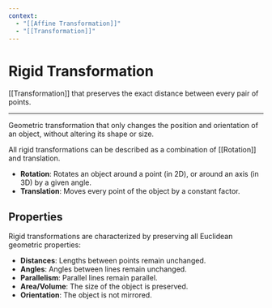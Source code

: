 ```yaml
---
context:
  - "[[Affine Transformation]]"
  - "[[Transformation]]"
---
```


# Rigid Transformation

[[Transformation]] that preserves the exact distance between every pair of points.

---

Geometric transformation that only changes the position and orientation of an object, without altering its shape or size.

All rigid transformations can be described as a combination of [[Rotation]] and translation.

- **Rotation**: Rotates an object around a point (in 2D), or around an axis (in 3D) by a given angle.
- **Translation**: Moves every point of the object by a constant factor.

## Properties

Rigid transformations are characterized by preserving all Euclidean geometric properties:

- **Distances**: Lengths between points remain unchanged.
- **Angles**: Angles between lines remain unchanged.
- **Parallelism**: Parallel lines remain parallel.
- **Area/Volume**: The size of the object is preserved.
- **Orientation**: The object is not mirrored.

